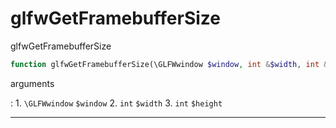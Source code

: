 # glfwGetFramebufferSize
glfwGetFramebufferSize

```php
function glfwGetFramebufferSize(\GLFWwindow $window, int &$width, int &$height) : void
```

arguments

:    1. `\GLFWwindow` `$window` 
    2. `int` `$width` 
    3. `int` `$height` 

---
     
